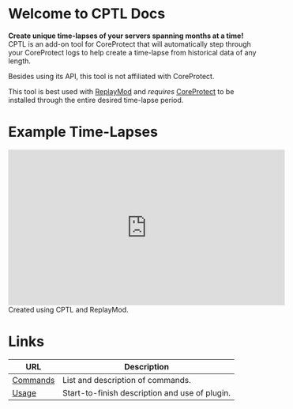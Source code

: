 # Welcome to CPTL Docs

**Create unique time-lapses of your servers spanning months at a time!** CPTL is an add-on tool for CoreProtect that will automatically step through your CoreProtect logs to help create a time-lapse from historical data of any length.

Besides using its API, this tool is not affiliated with CoreProtect.

This tool is best used with [ReplayMod](https://modrinth.com/mod/replaymod/) and *requires* [CoreProtect](https://modrinth.com/plugin/coreprotect) to be installed through the entire desired time-lapse period.

# Example Time-Lapses

<iframe width="560" height="315" src="https://www.youtube-nocookie.com/embed/no8Xn6iR8HI" title="YouTube video player" frameborder="0" allow="accelerometer; autoplay; clipboard-write; encrypted-media; gyroscope; picture-in-picture; web-share" allowfullscreen></iframe>
Created using CPTL and ReplayMod.

# Links
| URL                   | Description                                    |
|-----------------------|------------------------------------------------|
| [Commands](/commands) | List and description of commands.              |
| [Usage](/usage)       | Start-to-finish description and use of plugin. |
